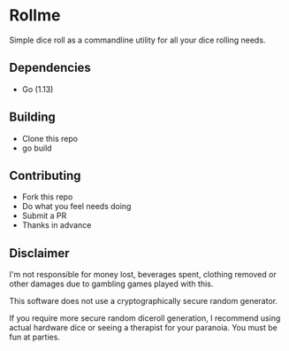 # Rollme

Simple dice roll as a commandline utility for all your dice rolling needs. 

## Dependencies

* Go (1.13)

## Building

* Clone this repo
* go build

## Contributing

* Fork this repo
* Do what you feel needs doing
* Submit a PR
* Thanks in advance

## Disclaimer

I'm not responsible for money lost, beverages spent, clothing removed or other damages due to gambling games played with this. 

This software does not use a cryptographically secure random generator. 

If you require more secure random diceroll generation, I recommend using actual hardware dice or seeing a therapist for your paranoia. You must be fun at parties. 